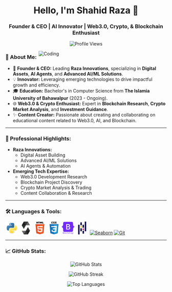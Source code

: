 <h1 align="center">Hello, I'm Shahid Raza 👋</h1>
<h3 align="center">Founder & CEO | AI Innovator | Web3.0, Crypto, & Blockchain Enthusiast</h3>

<p align="center">
    <img src="https://komarev.com/ghpvc/?username=shahid-raza&label=Profile%20Views&color=0e75b6&style=flat" alt="Profile Views" />
</p>

<img align="right" alt="Coding" width="400" src="https://img.freepik.com/premium-vector/innovative-businessman-using-ai-technologies-digital-interface-with-virtual-reality_1017-32863.jpg?w=740" />

### 🚀 About Me:
- 🌟 **Founder & CEO:** Leading **Raza Innovations**, specializing in **Digital Assets**, **AI Agents**, and **Advanced AI/ML Solutions**.  
- 💡 **Innovator:** Leveraging emerging technologies to drive impactful growth and efficiency.  
- 🎓 **Education:** Bachelor's in Computer Science from **The Islamia University of Bahawalpur** (2023 - Ongoing).  
- 🌐 **Web3.0 & Crypto Enthusiast:** Expert in **Blockchain Research**, **Crypto Market Analysis**, and **Investment Guidance**.  
- ✨ **Content Creator:** Passionate about creating and collaborating on educational content related to Web3.0, AI, and Blockchain.  

---

### 💼 Professional Highlights:
- **Raza Innovations:**  
   - Digital Asset Building  
   - Advanced AI/ML Solutions  
   - AI Agents & Automation  
- **Emerging Tech Expertise:**  
   - Web3.0 Development Research  
   - Blockchain Project Discovery  
   - Crypto Market Analysis & Trading  
   - Content Collaboration & Research  

---

### 🛠️ Languages & Tools:
<p align="left">
    <a href="https://www.python.org" target="_blank"><img src="https://raw.githubusercontent.com/devicons/devicon/master/icons/python/python-original.svg" alt="Python" width="40" height="40" /></a>
    <a href="https://ethereum.org/" target="_blank"><img src="https://raw.githubusercontent.com/devicons/devicon/master/icons/solidity/solidity-original.svg" alt="Solidity" width="40" height="40" /></a>
    <a href="https://www.w3.org/html/" target="_blank"><img src="https://raw.githubusercontent.com/devicons/devicon/master/icons/html5/html5-original-wordmark.svg" alt="HTML" width="40" height="40" /></a>
    <a href="https://www.w3schools.com/css/" target="_blank"><img src="https://raw.githubusercontent.com/devicons/devicon/master/icons/css3/css3-original-wordmark.svg" alt="CSS" width="40" height="40" /></a>
    <a href="https://getbootstrap.com/" target="_blank"><img src="https://raw.githubusercontent.com/devicons/devicon/master/icons/bootstrap/bootstrap-plain-wordmark.svg" alt="Bootstrap" width="40" height="40" /></a>
    <a href="https://pandas.pydata.org/" target="_blank"><img src="https://raw.githubusercontent.com/devicons/devicon/master/icons/pandas/pandas-original.svg" alt="Pandas" width="40" height="40" /></a>
    <a href="https://seaborn.pydata.org/" target="_blank"><img src="https://seaborn.pydata.org/_images/logo-mark-lightbg.svg" alt="Seaborn" width="40" height="40" /></a>
    <a href="https://git-scm.com/" target="_blank"><img src="https://www.vectorlogo.zone/logos/git-scm/git-scm-icon.svg" alt="Git" width="40" height="40" /></a>
</p>

---

### 📈 GitHub Stats:
<p align="center">
    <img src="https://github-readme-stats.vercel.app/api?username=shahid-raza&show_icons=true&locale=en&count_private=true&hide_rank=false" alt="GitHub Stats" />
</p>

<p align="center">
    <img src="https://github-readme-streak-stats.herokuapp.com/?user=shahid-raza&hide_border=true&theme=light" alt="GitHub Streak" />
</p>

<p align="center">
    <img src="https://github-readme-stats.vercel.app/api/top-langs?username=shahid-raza&show_icons=true&locale=en&layout=compact&langs_count=10" alt="Top Languages" />
</p>
